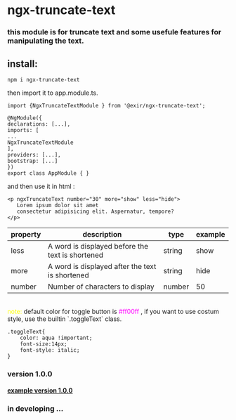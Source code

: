 # ngx-truncate-text
### this module is for truncate text and some usefule features for manipulating the text.
## install:
```
npm i ngx-truncate-text
```
then import it to app.module.ts.
````
import {NgxTruncateTextModule } from '@exir/ngx-truncate-text';

@NgModule({
declarations: [...],
imports: [
...
NgxTruncateTextModule
],
providers: [...],
bootstrap: [...]
})
export class AppModule { }
````
and then use it in html :
 ````
 <p ngxTruncateText number="30" more="show" less="hide">
	Lorem ipsum dolor sit amet
	consectetur adipisicing elit. Aspernatur, tempore?
</p>

 ````
 |property|description|type|example
|----|----|-----|-----|
|less|A word is displayed before the text is shortened|string|show
|more|A word is displayed after the text is shortened|string |hide
|number|Number of characters to display|number|50

<br>
<span style="color:yellow"> note:</span> default color for toggle button is <span style="color:#ff00ff">#ff00ff</span> , if you want to use costum style, use the builtin `.toggleText` class.

```
.toggleText{
    color: aqua !important;
	font-size:14px;
	font-style: italic;
}
```
### version 1.0.0
#### [ example version 1.0.0](https://stackblitz.com/edit/angular-truncate-text)
### in developing ...
